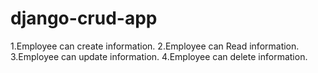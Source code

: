 # django-crud-app
1.Employee can create information.
2.Employee can Read information.
3.Employee can update information.
4.Employee can delete information.
